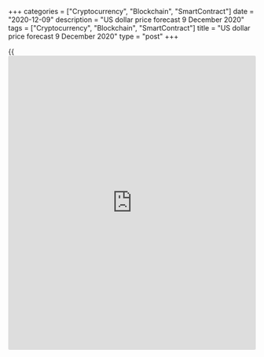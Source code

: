 +++
categories = ["Cryptocurrency", "Blockchain", "SmartContract"]
date = "2020-12-09"
description = "US dollar price forecast 9 December 2020"
tags = ["Cryptocurrency", "Blockchain", "SmartContract"]
title = "US dollar price forecast 9 December 2020"
type = "post"
+++

{{<iframe id="large-banner" src="https://www.bounty.group/#slide=3.0" width="100%" height="600" scrolling="no" style="border: 0px solid rgb(216, 221, 230); border-radius: 3px;">}}

2020-12-09

2020-12-09

ECB can’t handle the dollar. Forecast as of 09.12.2020Dmitri Demidenko

How powerful is the European Central Bank? The idea to weaken the euro
by means of QE boost and verbal interventions looks dubious. However, it
could be effective relative to the dollar. Let us discuss the Forex
outlook and make up a [EURUSD][1] trading plan.

## Weekly US dollar fundamental forecast

If the ECB can’t set back the dollar bears, it could give the bulls a
new advantage on other currencies trading against the euro! After all,
the euro area trades not only with the USA but with the entire world, so
the exporters should not be concerned with the [EURUSD][1] rally. The
trade-weighted euro exchange rate is only 0.5% higher than the ECB
estimate for 2021. Christine Lagarde could sound dovish and encourage
the buyers of the emerging markets’ currencies to go ahead.

### Dynamics of [EURUSD][1] and trade-weighted euro



 _Source_ _: Nordea Markets._

The 8% strengthening of the euro against the US dollar is the main
reason for the deteriorating financial conditions, which is negative
[news](https://www.letsplayfx.com/blog/forex-news-website/) for the deflationary euro-area economy. The ECB is dissatisfied,
but it will hardly succeed in weakening the euro by verbal interventions
or the expansion of QE, which has already been taken in the [EURUSD][1]
quotes. This is due to the weak dollar, which is sensitive to the US
stock indices' trends. The US stocks, in turn, responsive to the [news](https://www.letsplayfx.com/blog/forex-news-website/)
from the US Congress.

### Dynamics of [S&P 500][2] and USD

 _Source_ _: Trading Economics_

Hardly had the Senate Majority Leader Mitch McConnell rejected the offer
of a $908 billion stimulus package when the [S&P 500][2] dropped. Next,
the White House offered a new project for $916 billion, including the
issues of financing local authorities important for Democrats and the
problem of protecting the rights of enterprises' liability, which is
fundamental for Republicans, and McConnell accepted it. The stock index
hit a new all-time high in response. McConnell seems to be an essential
person for the financial markets.

In 2021, the situation may change radically. There are currently 48
Democrats and 50 Republicans in the Senate. If the two remaining seats
are taken by "donkeys," power will pass to Vice President Kamala Harris.
If the elephants get even one seat, McConnell will continue to set back
Joe Biden's attempts to expand fiscal stimulus. In the first case, new
economic aid packages, a reflationary environment, a continuation of the
[S&P 500][2] rally, and the greenback drop should follow. In the second
scenario, due to the growing uncertainty, the dollar may strengthen.

After all, [investor](https://www.fintechee.com/tutorial-for-forex-trading/investor-mode/)s are now focused on the ECB meeting. The risk of the
interest rate cut is low, while the probability of the dovish stance is
extremely high. I do not think the ECB will raise the issue of debt
cancellation, which has been suggested by analysts. They say the
national debt will grow by € 1.5 trillion due to the pandemic and, for
the first time, exceed the size of GDP. Why doesn't the regulator write
off the bonds purchased under QE or replace them with perpetual bonds?

###  **Weekly[EURUSD][1] trading plan**

I suppose Christine Lagarde should return to this issue but not on
December 10. The ECB should now focus on the euro weakening at least
versus the emerging markets’ currencies. The ECB can’t handle the
dollar. Moreover, if the [EURUSD][1] grows above the resistance at
1.2135, it could continue the rally. I wouldn’t rush to enter new longs,
however. I’d rather expect the press-conference following the ECB
meeting and buy the pair on the price fall.



## Price chart of EURUSD in real time mode

The content of this article reflects the author’s opinion and does not
necessarily reflect the official position of LiteForex. The material
published on this page is provided for informational purposes only and
should not be considered as the provision of investment advice for the
purposes of Directive 2004/39/EC.

Rate this article:

{{value}}

( {{count}} {{title}} )

   1. my.liteforex.com/trading/chart?symbol=EURUSD&returnUrl=true
   2. my.liteforex.com/trading/chart?symbol=SPX&returnUrl=true
